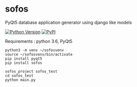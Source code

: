 # sofos
PyQt5 database application generator using django like models

[![Python Version](https://img.shields.io/badge/python-3.6-brightgreen.svg)](https://python.org)
[![PyPI](https://img.shields.io/pypi/v/nine.svg)](https://pypi.python.org/pypi/sofos)

Requirements : python 3.6, PyQt5

```
python3 -m venv ~/sofosvenv
source ~/sofosvenv/bin/activate
pip install pyqt5
pip install sofos

sofos_project sofos_test
cd sofos_test
python main.py
```

